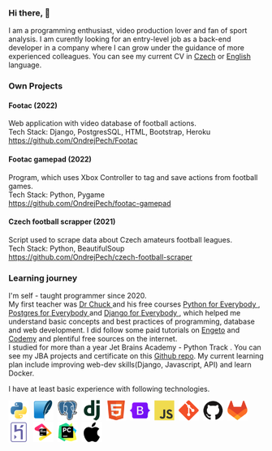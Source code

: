 ### Hi there, 👋

I am a programming enthusiast, video production lover and fan of sport analysis. I am curently looking for an entry-level job as a back-end developer in a company where I can grow under the guidance of more experienced colleagues. You can see my current CV in <a href src=”https://github.com/OndrejPech/CV/blob/main/pech_ondrej_cz.pdf”>Czech</a> or <a href src=”https://github.com/OndrejPech/CV/blob/main/pech_ondrej_enf.pdf”>English</a> language.


### Own Projects
#### Footac (2022)
Web application with video database of football actions.<br>
Tech Stack: Django, PostgresSQL, HTML, Bootstrap, Heroku<br>
https://github.com/OndrejPech/Footac

#### Footac gamepad (2022)
Program, which uses Xbox Controller to tag and save actions from football games.<br>
Tech Stack: Python, Pygame<br>
https://github.com/OndrejPech/footac-gamepad

#### Czech football scrapper (2021)
Script used to scrape data about Czech amateurs football leagues.<br>
Tech Stack: Python, BeautifulSoup<br>
https://github.com/OndrejPech/czech-football-scraper

### Learning journey
I'm self - taught programmer since 2020. <br>
My first teacher was <a href src=”https://www.dr-chuck.com”> Dr Chuck </a> and his free courses <a href src=”https://www.py4e.com”> Python for Everybody </a>, <a href src=”https://www.pg4e.com”> Postgres for Everybody </a> and <a href src=”https://www.dj4e.com”> Django for Everybody </a> , which helped me understand basic concepts and best practices of programming, database and web development. 
I did follow some paid tutorials on <a href src=”https://engeto.cz”>Engeto</a> and <a href src=”https://codemy.com”>Codemy</a> and plentiful free sources on the internet. <br>
I studied for more than a year Jet Brains Academy - Python Track . You can see my JBA projects and certificate on this <a href src=”https://github.com/OndrejPech/Jet-Brains-Academy---Python”>Github repo</a>.
My current learning plan include improving web-dev skills(Django, Javascript, API) and learn Docker. 




I have at least basic experience with following technologies.
<div>
  <img src="https://github.com/devicons/devicon/blob/master/icons/python/python-original.svg" title="Python" alt="Python" width="40" height="40"/>&nbsp;
  <img src="https://github.com/devicons/devicon/blob/master/icons/sqlite/sqlite-original.svg" title="SQLite" alt="SQLite" width="40" height="40"/>&nbsp;
  <img src="https://github.com/devicons/devicon/blob/master/icons/postgresql/postgresql-original.svg" title="Postgresql" alt="postgresql" width="40" height="40"/>&nbsp;
  <img src="https://github.com/devicons/devicon/blob/master/icons/django/django-plain.svg" title="Django" alt="Django" width="40" height="40"/>&nbsp;
  <img src="https://github.com/devicons/devicon/blob/master/icons/html5/html5-original.svg" title="HTML5" alt="HTML" width="40" height="40"/>&nbsp;
  <img src="https://github.com/devicons/devicon/blob/master/icons/bootstrap/bootstrap-original.svg" title="Bootstrap" alt="Bootstrap" width="40" height="40"/>&nbsp;
  <img src="https://github.com/devicons/devicon/blob/master/icons/javascript/javascript-original.svg" title="JavaScript" alt="JavaScript" width="40" height="40"/>&nbsp;
  <img src="https://github.com/devicons/devicon/blob/master/icons/git/git-original.svg" title="Git" alt="Git" width="40" height="40"/>&nbsp;
   <img src="https://github.com/devicons/devicon/blob/master/icons/github/github-original.svg" title="Github" alt="Github" width="40" height="40"/>&nbsp;
   <img src="https://github.com/devicons/devicon/blob/master/icons/gitlab/gitlab-original.svg" title="Gitlab" alt="Gitlab" width="40" height="40"/>&nbsp;
   <img src="https://github.com/devicons/devicon/blob/master/icons/heroku/heroku-original.svg" title="Heroku" alt="Heroku" width="40" height="40"/>&nbsp;
   <img src="https://github.com/devicons/devicon/blob/master/icons/jetbrains/jetbrains-original.svg" title="JetBrains" alt="JetBrains" width="40" height="40"/>&nbsp;
   <img src="https://github.com/devicons/devicon/blob/master/icons/pycharm/pycharm-original.svg" title="PyCharm" alt="Pycharm" width="40" height="40"/>&nbsp;
   <img src="https://github.com/devicons/devicon/blob/master/icons/apple/apple-original.svg" title="Apple" alt="Apple" width="40" height="40"/>&nbsp;
</div>
